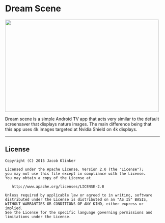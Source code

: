 # Dream Scene #

<img src="/screenshot.png" width="500" height="300">

Dream scene is a simple Android TV app that acts very similar to the default screensaver that displays nature images. The main difference being that this app uses 4k images targeted at Nvidia Shield on 4k displays.

---

## License

    Copyright (C) 2015 Jacob Klinker

    Licensed under the Apache License, Version 2.0 (the "License");
    you may not use this file except in compliance with the License.
    You may obtain a copy of the License at

       http://www.apache.org/licenses/LICENSE-2.0

    Unless required by applicable law or agreed to in writing, software
    distributed under the License is distributed on an "AS IS" BASIS,
    WITHOUT WARRANTIES OR CONDITIONS OF ANY KIND, either express or implied.
    See the License for the specific language governing permissions and
    limitations under the License.